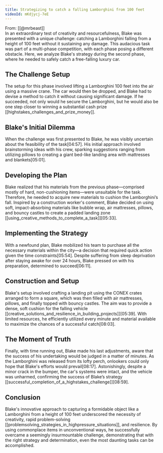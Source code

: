 ```yaml
---
title: Strategizing to catch a falling Lamborghini from 100 feet
videoId: mKdjycj-7eE
---
```


From: [[@mrbeast]] <br/> 
In an extraordinary test of creativity and resourcefulness, Blake was presented with a unique challenge: catching a Lamborghini falling from a height of 100 feet without it sustaining any damage. This audacious task was part of a multi-phase competition, with each phase posing a different obstacle. Here, we analyze Blake's strategy during the second phase, where he needed to safely catch a free-falling luxury car.

## The Challenge Setup

The setup for this phase involved lifting a Lamborghini 100 feet into the air using a massive crane. The car would then be dropped, and Blake had to devise a method to catch it without causing significant damage. If he succeeded, not only would he secure the Lamborghini, but he would also be one step closer to winning a substantial cash prize [[highstakes_challenges_and_prize_money]].

## Blake's Initial Dilemma

When the challenge was first presented to Blake, he was visibly uncertain about the feasibility of the task<a class="yt-timestamp" data-t="04:57">[04:57]</a>. His initial approach involved brainstorming ideas with his crew, sparking suggestions ranging from utilizing pillows to creating a giant bed-like landing area with mattresses and blankets<a class="yt-timestamp" data-t="05:01">[05:01]</a>.

## Developing the Plan

Blake realized that his materials from the previous phase—comprised mostly of hard, non-cushioning items—were unsuitable for the task. Therefore, he needed to acquire new materials to cushion the Lamborghini’s fall. Inspired by a construction worker's comment, Blake decided on using soft, impact-absorbing materials like bubble wrap, air mattresses, pillows, and bouncy castles to create a padded landing zone [[using_creative_methods_to_complete_a_task]]<a class="yt-timestamp" data-t="05:33">[05:33]</a>.

## Implementing the Strategy

With a newfound plan, Blake mobilized his team to purchase all the necessary materials within the city—a decision that required quick action given the time constraints<a class="yt-timestamp" data-t="05:54">[05:54]</a>. Despite suffering from sleep deprivation after staying awake for over 24 hours, Blake pressed on with his preparation, determined to succeed<a class="yt-timestamp" data-t="06:11">[06:11]</a>.

## Construction and Setup

Blake's setup involved crafting a landing pit using the CONEX crates arranged to form a square, which was then filled with air mattresses, pillows, and finally topped with bouncy castles. The aim was to provide a dense, soft cushion for the falling vehicle [[creative_solutions_and_resilience_in_building_projects]]<a class="yt-timestamp" data-t="05:39">[05:39]</a>. With limited resources, he efficiently utilized every minute and material available to maximize the chances of a successful catch<a class="yt-timestamp" data-t="08:03">[08:03]</a>.

## The Moment of Truth

Finally, with time running out, Blake made his last adjustments, aware that the success of his undertaking would be judged in a matter of minutes. As the Lamborghini was released from its lofty perch, onlookers could only hope that Blake's efforts would prevail<a class="yt-timestamp" data-t="08:17">[08:17]</a>. Astonishingly, despite a minor crack in the bumper, the car's systems were intact, and the vehicle was unharmed, confirming the success of Blake’s strategy [[successful_completion_of_a_highstakes_challenge]]<a class="yt-timestamp" data-t="08:59">[08:59]</a>.

## Conclusion

Blake's innovative approach to capturing a formidable object like a Lamborghini from a height of 100 feet underscored the necessity of creativity, rapid problem-solving [[problemsolving_strategies_in_highpressure_situations]], and resilience. By using commonplace items in unconventional ways, he successfully overcame a seemingly insurmountable challenge, demonstrating that with the right strategy and determination, even the most daunting tasks can be accomplished.